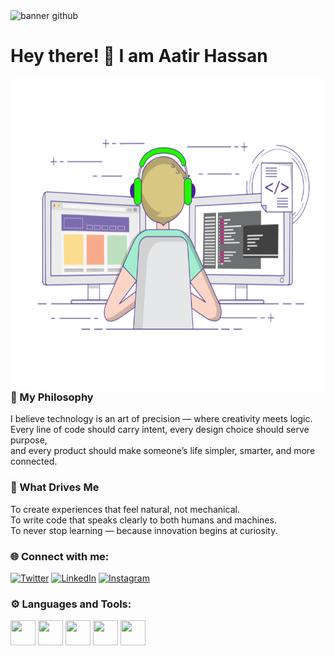 <img width="1536" height="660" alt="banner github" src="https://github.com/user-attachments/assets/9874a76d-da62-4109-855e-ff73d9211e7a" />

# Hey there! 👋 I am Aatir Hassan

<img align="right" src="https://github.com/devSouvik/devSouvik/blob/master/gif3.gif" alt="Developer Image" width="550" height="500" />

### 🧭 My Philosophy  
I believe technology is an art of precision — where creativity meets logic.  
Every line of code should carry intent, every design choice should serve purpose,  
and every product should make someone’s life simpler, smarter, and more connected.

### 🚀 What Drives Me  
To create experiences that feel natural, not mechanical.  
To write code that speaks clearly to both humans and machines.  
To never stop learning — because innovation begins at curiosity.



### 🌐 Connect with me:
<p align="left">
  <a href="https://x.com/AlGhazalli_i" target="_blank"><img src="https://cdn.jsdelivr.net/gh/devicons/devicon/icons/twitter/twitter-original.svg" alt="Twitter" width="40" height="40"/></a>
  <a href="https://www.linkedin.com/in/aatir-hassan-144313247/" target="_blank"><img src="https://cdn.jsdelivr.net/gh/devicons/devicon/icons/linkedin/linkedin-original.svg" alt="LinkedIn" width="40" height="40"/></a>
  <a href="https://www.instagram.com/p/DOi7rxEjw8I/?img_index=1" target="_blank"><img src="https://upload.wikimedia.org/wikipedia/commons/a/a5/Instagram_icon.png" alt="Instagram" width="40" height="40"/></a>
  
</p>

### ⚙️ Languages and Tools:
<p align="left">
  <img src="https://cdn.jsdelivr.net/gh/devicons/devicon/icons/html5/html5-original.svg" width="40" height="40"/>
  <img src="https://cdn.jsdelivr.net/gh/devicons/devicon/icons/css3/css3-original.svg" width="40" height="40"/>
  <img src="https://cdn.jsdelivr.net/gh/devicons/devicon/icons/javascript/javascript-original.svg" width="40" height="40"/>
  <img src="https://cdn.jsdelivr.net/gh/devicons/devicon/icons/python/python-original.svg" width="40" height="40"/>
  <img src="https://cdn.jsdelivr.net/gh/devicons/devicon/icons/cplusplus/cplusplus-original.svg" width="40" height="40"/>
</p>


<!--
**Aatir-hassan/Aatir-hassan** is a ✨ _special_ ✨ repository because its `README.md` (this file) appears on your GitHub profile.

Here are some ideas to get you started:

- 🔭 I’m currently working on ...
- 🌱 I’m currently learning ...
- 👯 I’m looking to collaborate on ...
- 🤔 I’m looking for help with ...
- 💬 Ask me about ...
- 📫 How to reach me: ...
- 😄 Pronouns: ...
- ⚡ Fun fact: ...
-->
